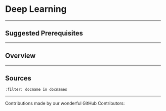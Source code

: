 # Deep Learning

---

## Suggested Prerequisites

---

## Overview

---

## Sources

```{bibliography}
:filter: docname in docnames
```

---

Contributions made by our wonderful GitHub Contributors: 
